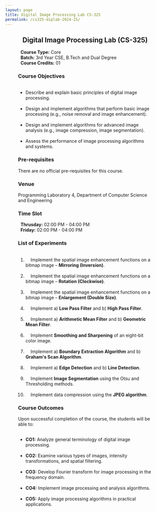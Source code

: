 ```yaml
---
layout: page
title: Digital Image Processing Lab CS-325
permalink: /cs325-diplab-2024-25/
---
```


<div style="margin: 0 8%;">

<div style="text-align:center"><h2>Digital Image Processing Lab (CS-325)</h2></div>

<p>
  <b>Course Type:</b> Core<br>
  <b>Batch:</b> 3rd Year CSE, B.Tech and Dual Degree<br>
  <b>Course Credits:</b> 01
</p>

<h3>Course Objectives</h3>
<ul>
  <li>Describe and explain basic principles of digital image processing.</li>
  <li>Design and implement algorithms that perform basic image processing (e.g., noise removal and image enhancement).</li>
  <li>Design and implement algorithms for advanced image analysis (e.g., image compression, image segmentation).</li>
  <li>Assess the performance of image processing algorithms and systems.</li>
</ul>

<h3>Pre-requisites</h3>
<p>There are no official pre-requisites for this course.</p>

<h3>Venue</h3>
<p>Programming Laboratory 4, Department of Computer Science and Engineering</p>

<h3>Time Slot</h3>
<p>
  <b>Thrusday:</b> 02:00 PM - 04:00 PM<br>
  <b>Friday:</b> 02:00 PM - 04:00 PM
</p>

<h3>List of Experiments</h3>
<ol>
  <li>
    Implement the spatial image enhancement functions on a bitmap image – <b>Mirroring (Inversion)</b>.
  </li>
  <li>
    Implement the spatial image enhancement functions on a bitmap image – <b>Rotation (Clockwise)</b>.
  </li>
  <li>
    Implement the spatial image enhancement functions on a bitmap image – <b>Enlargement (Double Size)</b>.
  </li>
  <li>
    Implement a) <b>Low Pass Filter</b> and b) <b>High Pass Filter</b>.
  </li>
  <li>
    Implement a) <b>Arithmetic Mean Filter</b> and b) <b>Geometric Mean Filter</b>.
  </li>
  <li>
    Implement <b>Smoothing and Sharpening</b> of an eight-bit color image.
  </li>
  <li>
    Implement a) <b>Boundary Extraction Algorithm</b> and b) <b>Graham's Scan Algorithm</b>.
  </li>
  <li>
    Implement a) <b>Edge Detection</b> and b) <b>Line Detection</b>.
  </li>
  <li>
    Implement <b>Image Segmentation</b> using the Otsu and Thresholding methods.
  </li>
  <li>
    Implement data compression using the <b>JPEG algorithm</b>.
  </li>
</ol>

<h3>Course Outcomes</h3>
<p>Upon successful completion of the course, the students will be able to:</p>
<ul>
  <li><b>CO1:</b> Analyze general terminology of digital image processing.</li>
  <li><b>CO2:</b> Examine various types of images, intensity transformations, and spatial filtering.</li>
  <li><b>CO3:</b> Develop Fourier transform for image processing in the frequency domain.</li>
  <li><b>CO4:</b> Implement image processing and analysis algorithms.</li>
  <li><b>CO5:</b> Apply image processing algorithms in practical applications.</li>
</ul>

</div>
